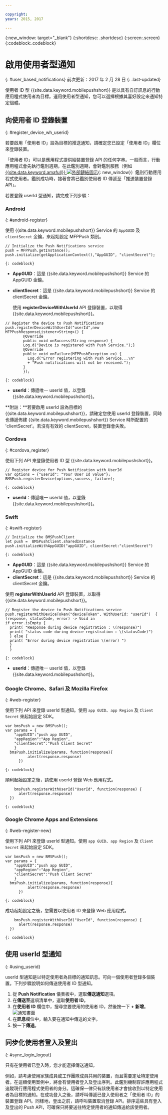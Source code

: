 ```yaml
---

copyright:
years: 2015, 2017

---
```


{:new_window: target="_blank"}
{:shortdesc: .shortdesc}
{:screen:.screen}
{:codeblock:.codeblock}

# 啟用使用者型通知
{: #user_based_notifications}
前次更新：2017 年 2 月 28 日
{: .last-updated}

使用者 ID 型 {{site.data.keyword.mobilepushshort}} 是以具有自訂訊息的行動應用程式使用者為目標。運用使用者型通知，您可以選擇根據其喜好設定來通知特定個體。

## 向使用者 ID 登錄裝置
{: #register_device_wh_userid}

若要啟用「使用者 ID」設為目標的推送通知，請確定您已設定「使用者 ID」欄位來登錄裝置。     

「使用者 ID」可以是應用程式提供給裝置登錄 API 的任何字串。一般而言，行動應用程式會先執行鑑別週期，在此鑑別週期，會對鑑別服務（例如 [{{site.data.keyword.amafull}} ![外部鏈結圖示](../../icons/launch-glyph.svg "外部鏈結圖示")](https://console.ng.bluemix.net/docs/services/mobileaccess/index.html){: new_window}）鑑別行動應用程式使用者。鑑別成功時，接著會將已鑑別使用者 ID 傳遞至「推送裝置登錄 API」。 

若要登錄 userId 型通知，請完成下列步驟：

### Android
{: #android-register}

使用 {{site.data.keyword.mobilepushshort}} Service 的 `AppGUID` 及 `clientSecret` 金鑰，來起始設定 MFPPush 類別。
```
// Initialize the Push Notifications service
push = MFPPush.getInstance();
push.initialize(getApplicationContext(),"AppGUID", "clientSecret");
```
	{: codeblock}


- **AppGUID**：這是 {{site.data.keyword.mobilepushshort}} Service 的 AppGUID 金鑰。
- **clientSecret**：這是 {{site.data.keyword.mobilepushshort}} Service 的 clientSecret 金鑰。

  使用 **registerDeviceWithUserId** API 登錄裝置，以取得 {{site.data.keyword.mobilepushshort}}。

```
// Register the device to Push Notifications
push.registerDeviceWithUserId("userId",new MFPPushResponseListener<String>() {
		@Override
		public void onSuccess(String response) {
		Log.d("Device is registered with Push Service.");}
		@Override
		public void onFailure(MFPPushException ex) {
		  Log.d("Error registering with Push Service...\n"
   		  + "Push notifications will not be received.");
		}
		});
```
	{: codeblock}

- **userId**：傳遞唯一 userId 值，以登錄 {{site.data.keyword.mobilepushshort}}。

**附註：**若要啟用 userId 設為目標的 {{site.data.keyword.mobilepushshort}}，請確定您使用 userId 登錄裝置，同時也傳遞佈建 {{site.data.keyword.mobilepushshort}} Service 時所配置的 'clientSecret'。若沒有有效的 clientSecret，裝置登錄會失敗。

### Cordova
{: #cordova_register}

使用下列 API 來登錄使用者 ID 型 {{site.data.keyword.mobilepushshort}}。

```
// Register device for Push Notification with UserId
var options = {"userId": "Your User Id value"};
BMSPush.registerDevice(options,success, failure);
```
	{: codeblock}


- **userId**：傳遞唯一 userId 值，以登錄 {{site.data.keyword.mobilepushshort}}。


### Swift
{: #swift-register}

```
// Initialize the BMSPushClient
let push =  BMSPushClient.sharedInstance
push.initializeWithAppGUID("appGUID", clientSecret:"clientSecret")
```
	{: codeblock}


- **AppGUID**：這是 {{site.data.keyword.mobilepushshort}} Service 的 AppGUID 金鑰。
- **clientSecret**：這是 {{site.data.keyword.mobilepushshort}} Service 的 clientSecret 金鑰。

使用 **registerWithUserId** API 登錄裝置，以取得 {{site.data.keyword.mobilepushshort}}。

```
// Register the device to Push Notifications service
push.registerWithDeviceToken("deviceToken", WithUserId: "userId")  { (response, statusCode, error) -> Void in
if error.isEmpty {
  print( "Response during device registration : \(response)")
  print( "status code during device registration : \(statusCode)")
  } else {
  print( "Error during device registration \(error) ")
  }
  }
```
	{: codeblock}

- **userId**：傳遞唯一 userId 值，以登錄 {{site.data.keyword.mobilepushshort}}。

### Google Chrome、Safari 及 Mozilla Firefox
{: #web-register}

使用下列 API 來登錄 userId 型通知。使用 `app GUID`、`app Region` 及 `Client Secret` 來起始設定 SDK。

```
var bmsPush = new BMSPush();
var params = {
    "appGUID":"push app GUID",
    "appRegion":"App Region",
    "clientSecret":"Push Client Secret" 
    }
  bmsPush.initialize(params, function(response){
          alert(response.response)
      })
```
	{: codeblock}
  
順利起始設定之後，請使用 userId 登錄 Web 應用程式。

```
    bmsPush.registerWithUserId("UserId", function(response) {
      alert(response.response)
  })
```
	{: codeblock}

### Google Chrome Apps and Extensions
{: #web-register-new}

使用下列 API 來登錄 userId 型通知。使用 `app GUID`、`app Region` 及 `Client Secret` 來起始設定 SDK。

```
var bmsPush = new BMSPush();
var params = {
    "appGUID":"push app GUID",
    "appRegion":"App Region",
    "clientSecret":"Push Client Secret" 
    }
  bmsPush.initialize(params, function(response){
          alert(response.response)
      })
```
	{: codeblock}
  
成功起始設定之後，您需要以使用者 ID 來登錄 Web 應用程式。

```
    bmsPush.registerWithUserId("UserId", function(response) {
      alert(response.response)
  })
```
	{: codeblock}

## 使用 userId 型通知
{: #using_userid}

userId 型通知是以特定使用者為目標的通知訊息。可向一個使用者登錄多個裝置。下列步驟說明如何傳送使用者 ID 型通知。

1. 從 **Push Notification** 儀表板中，選取**傳送通知**選項。
1. 在**傳送至**選項清單中，選取**使用者 ID**。
1. 在**使用者 ID** 欄位中，搜尋您要使用的使用者 ID，然後按一下 **+ 新增**。![通知畫面](images/user_notification.jpg)
1. 在**訊息**欄位中，輸入要在通知中傳送的文字。
1. 按一下**傳送**。


## 同步化使用者登入及登出 
{: #sync_login_logout}

只有在使用者已登入時，您才能選擇傳送通知。 

例如，請考慮使用家族成員或工作團隊成員共用的裝置，而且需要定址特定使用者。在這類使用案例中，將會有使用者登入及登出序列。此鑑別機制容許應用程式追蹤現行應用程式使用者的身分。這確保一律只有該使用者才會接收到以特定使用者為目標的通知。在成功登入之後，請呼叫傳遞已登入使用者之「使用者 ID」的裝置登錄 API。同樣地，登出之前，請呼叫裝置取消登錄 API。排序這些具有登入及登出的 Push API，可確保只將要送往特定使用者的通知傳送給該使用者。

